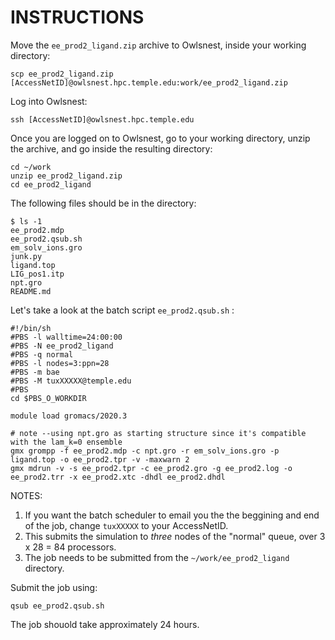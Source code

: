 # INSTRUCTIONS

Move the `ee_prod2_ligand.zip` archive to Owlsnest, inside your working directory:

```
scp ee_prod2_ligand.zip [AccessNetID]@owlsnest.hpc.temple.edu:work/ee_prod2_ligand.zip
```

Log into Owlsnest:
```
ssh [AccessNetID]@owlsnest.hpc.temple.edu
```

Once you are logged on to Owlsnest, go to your working directory, unzip the archive, and go inside the resulting directory:
```
cd ~/work
unzip ee_prod2_ligand.zip
cd ee_prod2_ligand
```

The following files should be in the directory:
```
$ ls -1
ee_prod2.mdp
ee_prod2.qsub.sh
em_solv_ions.gro
junk.py
ligand.top
LIG_pos1.itp
npt.gro
README.md
```

Let's take a look at the batch script `ee_prod2.qsub.sh` :
```
#!/bin/sh
#PBS -l walltime=24:00:00
#PBS -N ee_prod2_ligand
#PBS -q normal 
#PBS -l nodes=3:ppn=28
#PBS -m bae
#PBS -M tuxXXXXX@temple.edu
#PBS
cd $PBS_O_WORKDIR

module load gromacs/2020.3

# note --using npt.gro as starting structure since it's compatible with the lam_k=0 ensemble
gmx grompp -f ee_prod2.mdp -c npt.gro -r em_solv_ions.gro -p ligand.top -o ee_prod2.tpr -v -maxwarn 2
gmx mdrun -v -s ee_prod2.tpr -c ee_prod2.gro -g ee_prod2.log -o ee_prod2.trr -x ee_prod2.xtc -dhdl ee_prod2.dhdl
```

NOTES:
1. If you want the batch scheduler to email you the the beggining and end of the job, change `tuxXXXXX` to your AccessNetID.
2. This submits the simulation to *three* nodes of the "normal" queue, over 3 x 28 = 84 processors.
4. The job needs to be submitted from the `~/work/ee_prod2_ligand` directory.

Submit the job using:
```
qsub ee_prod2.qsub.sh
```
The job shouold take approximately 24 hours.




